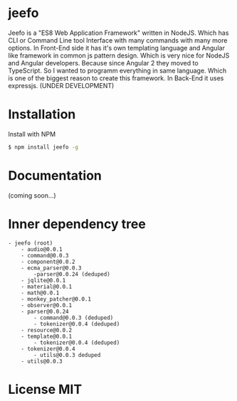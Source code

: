 # jeefo
Jeefo is a "ES8 Web Application Framework" written in NodeJS. Which has CLI or 
Command Line tool Interface with many commands with many more options. In 
Front-End side it has it's own templating language and Angular like framework 
in common js pattern design. Which is very nice for NodeJS and Angular 
developers. Because since Angular 2 they moved to TypeScript. So I wanted to 
programm everything in same language. Which is one of the biggest reason to 
create this framework. In Back-End it uses expressjs. (UNDER DEVELOPMENT)

# Installation
Install with NPM
```sh
$ npm install jeefo -g
```

# Documentation
(coming soon...)

# Inner dependency tree
    - jeefo (root)
        - audio@0.0.1
        - command@0.0.3
        - component@0.0.2
        - ecma_parser@0.0.3
            -parser@0.0.24 (deduped)
        - jqlite@0.0.1
        - material@0.0.1
        - math@0.0.1
        - monkey_patcher@0.0.1
        - observer@0.0.1
        - parser@0.0.24
            - command@0.0.3 (deduped)
            - tokenizer@0.0.4 (deduped)
        - resource@0.0.2
        - template@0.0.1
            - tokenizer@0.0.4 (deduped)
        - tokenizer@0.0.4
            - utils@0.0.3 deduped
        - utils@0.0.3

# License MIT
